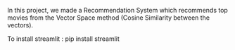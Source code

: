 In this project, we made a Recommendation System which recommends top movies from the Vector Space method (Cosine Similarity between the vectors).

To install streamlit : pip install streamlit
